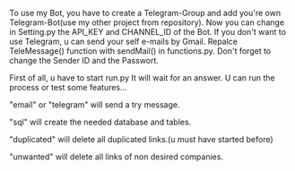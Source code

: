 To use my Bot, you have to create a Telegram-Group and add you're own Telegram-Bot(use my other project from repository). Now you can change in Setting.py the API_KEY and CHANNEL_ID of the Bot. 
If you don't want to use Telegram, u can send your self e-mails by Gmail. Repalce TeleMessage() function with sendMail() in functions.py. Don't forget to change the Sender ID and the Passwort. 

First of all, u have to start run.py
It will wait for an answer. U can run the process or test some features...


"email" or "telegram" will send a try message.

"sql" will create the needed database and tables.

"duplicated" will delete all duplicated links.(u must have started before)

"unwanted" will delete all links of non desired companies.
